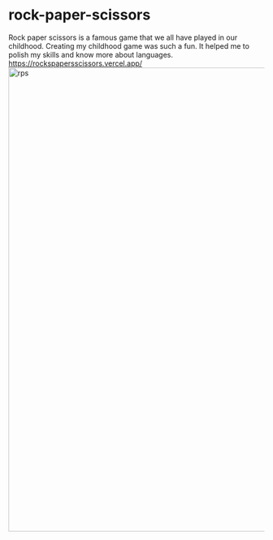 # rock-paper-scissors
Rock paper scissors is a famous game that we all have played in our childhood. Creating my childhood game was such a fun. It helped me to polish my skills and know more about languages.
<https://rockspapersscissors.vercel.app/>
<img width="914" alt="rps" src="https://user-images.githubusercontent.com/120550364/208247362-f6c6ac38-f664-4b7e-a8d7-540127997474.png">
